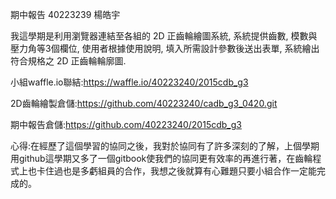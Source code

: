 期中報告
40223239 楊皓宇

我這學期是利用瀏覽器連結至各組的 2D 正齒輪繪圖系統, 系統提供齒數, 模數與壓力角等3個欄位, 使用者根據使用說明, 填入所需設計參數後送出表單, 系統繪出符合規格之 2D 正齒輪輪廓圖.

小組waffle.io聯結:https://waffle.io/40223240/2015cdb_g3

2D齒輪繪製倉儲:https://github.com/40223240/cadb_g3_0420.git

期中報告倉儲:https://github.com/40223240/2015cdb_g3

心得:在經歷了這個學習的協同之後，我對於協同有了許多深刻的了解，上個學期用github這學期又多了一個gitbook使我們的協同更有效率的再進行著，在齒輪程式上也卡住過也是多虧組員的合作，我想之後就算有心難題只要小組合作一定能完成的。